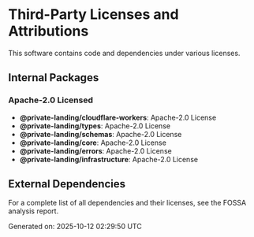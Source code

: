 # Third-Party Licenses and Attributions

This software contains code and dependencies under various licenses.

## Internal Packages

### Apache-2.0 Licensed
- **@private-landing/cloudflare-workers**: Apache-2.0 License
- **@private-landing/types**: Apache-2.0 License
- **@private-landing/schemas**: Apache-2.0 License
- **@private-landing/core**: Apache-2.0 License
- **@private-landing/errors**: Apache-2.0 License
- **@private-landing/infrastructure**: Apache-2.0 License

## External Dependencies

For a complete list of all dependencies and their licenses, see the FOSSA analysis report.

Generated on: 2025-10-12 02:29:50 UTC
